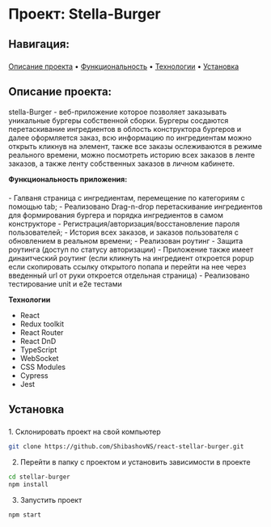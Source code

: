 # Проект: Stella-Burger

## Навигация:
<h3 align="center"></h3>
  <a href="#about">Описание проекта</a>
  •
  <a href="#functionality">Функциональность</a>
  •
  <a href="#techs">Технологии</a>
  •
  <a href="#install">Установка</a>

</h3>

## Описание проекта:
<h4 id="about"></h4>
stella-Burger - веб-приложение которое позволяет заказывать уникальные бургеры собственной сборки.
Бургеры сосдаются перетаскивание ингредиентов в облость конструктора бургеров и далее оформляется заказ, всю информацию по ингредиентам можно открыть кликнув на элемент, также все заказы ослеживаются в режиме реального времени, можно посмотреть историю всех заказов в ленте заказов, а также ленту собственных заказов в личном кабинете. 


**Функциональность приложения:**
<h4 id="functionality"></h4>
- Галваня страница с ингредиентам, перемещение по категориям с помощью tab;
- Реализовано Drag-n-drop перетаскивание ингредиентов для формирования бургера и порядка ингредиентов в самом конструкторе 
- Регистрация/авторизация/восстановление пароля пользователей;
- История всех заказов, и заказов пользователя с обновлением в реальном времени;
- Реализован роутинг
- Защита роутинга (доступ по статусу авторизации)
- Приложение также имеет динаитческий роутинг (если кликнуть на ингредиент откроется popup если скопировать ссылку открытого попапа и перейти на нее через введенный url от руки откроется отдельная страница)
- Реализовано тестирование unit и e2e тестами

**Технологии**
<ul id="techs">
  <li>React</li>
  <li>Redux toolkit</li>
  <li>React Router</li>
  <li>React DnD</li>
  <li>TypeScript</li>
  <li>WebSocket</li>
  <li>CSS Modules</li>
  <li>Cypress</li>
  <li>Jest</li>
</ul>

## Установка
<h3 id="install"></h3>
1. Склонировать проект на свой компьютер

```bash
git clone https://github.com/ShibashovNS/react-stellar-burger.git
```

2. Перейти в папку с проектом и установить зависимости в проекте

```bash
cd stellar-burger
npm install
```

3. Запустить проект

```bash
npm start
```

